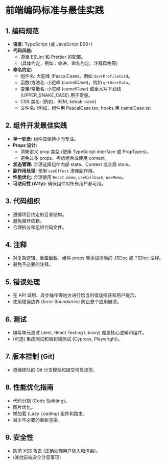 # 前端编码标准与最佳实践

## 1. 编码规范

- **语言:** TypeScript (或 JavaScript ES6+)
- **代码风格:**
    - 遵循 ESLint 和 Prettier 的配置。
    - (具体约定，例如：缩进、命名约定、注释风格等)
- **命名约定:**
    - 组件名: 大驼峰 (PascalCase)，例如 `UserProfileCard`。
    - 函数/方法名: 小驼峰 (camelCase)，例如 `getUserData`。
    - 变量/常量名: 小驼峰 (camelCase) 或全大写下划线 (UPPER_SNAKE_CASE) 用于常量。
    - CSS 类名: (例如，BEM, kebab-case)
    - 文件名: (例如，组件用 PascalCase.tsx, hooks 用 camelCase.ts)

## 2. 组件开发最佳实践

- **单一职责:** 组件应保持小而专注。
- **Props 设计:**
    - 清晰定义 prop 类型 (使用 TypeScript interface 或 PropTypes)。
    - 避免过多 props，考虑组合或使用 context。
- **状态管理:** 合理选择组件内部 state、Context 或全局 store。
- **副作用处理:** 使用 `useEffect` 清理副作用。
- **性能优化:** 合理使用 `React.memo`, `useCallback`, `useMemo`。
- **可访问性 (A11y):** 确保组件对所有用户都可用。

## 3. 代码组织

- 遵循项目约定的目录结构。
- 避免循环依赖。
- 合理拆分和组织代码文件。

## 4. 注释

- 对复杂逻辑、重要函数、组件 props 等添加清晰的 JSDoc 或 TSDoc 注释。
- 避免不必要的注释。

## 5. 错误处理

- 在 API 调用、异步操作等地方进行恰当的错误捕获和用户提示。
- 使用错误边界 (Error Boundaries) 防止整个应用崩溃。

## 6. 测试

- 编写单元测试 (Jest, React Testing Library) 覆盖核心逻辑和组件。
- (可选) 集成测试和端到端测试 (Cypress, Playwright)。

## 7. 版本控制 (Git)

- 遵循团队的 Git 分支模型和提交信息规范。

## 8. 性能优化指南

- 代码分割 (Code Splitting)。
- 图片优化。
- 懒加载 (Lazy Loading) 组件和路由。
- 减少不必要的重新渲染。

## 9. 安全性

- 防范 XSS 攻击 (正确处理用户输入和渲染)。
- (其他前端安全注意事项) 